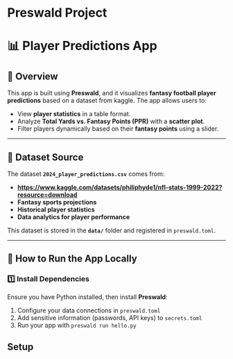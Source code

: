 # Preswald Project


# 📊 Player Predictions App

## 📌 Overview
This app is built using **Preswald**, and it visualizes **fantasy football player predictions** based on a dataset from kaggle. The app allows users to:
- View **player statistics** in a table format.
- Analyze **Total Yards vs. Fantasy Points (PPR)** with a **scatter plot**.
- Filter players dynamically based on their **fantasy points** using a slider.

---

## 📂 Dataset Source
The dataset **`2024_player_predictions.csv`** comes from:
- **https://www.kaggle.com/datasets/philiphyde1/nfl-stats-1999-2022?resource=download**
- **Fantasy sports projections**
- **Historical player statistics**
- **Data analytics for player performance**

This dataset is stored in the **`data/`** folder and registered in `preswald.toml`.

---

## 🚀 How to Run the App Locally
### **1️⃣ Install Dependencies**
Ensure you have Python installed, then install **Preswald**:  
1. Configure your data connections in `preswald.toml`
2. Add sensitive information (passwords, API keys) to `secrets.toml`
3. Run your app with `preswald run hello.py`


## Setup

